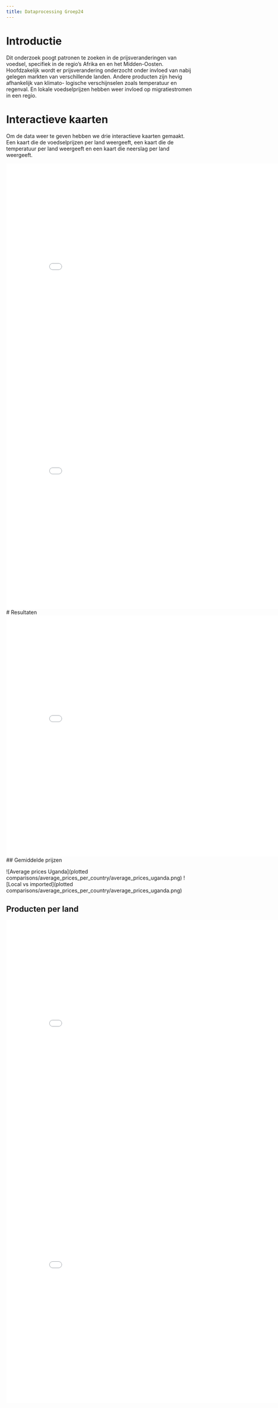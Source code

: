 ```yaml
---
title: Dataprocessing Groep24
---
```

<style>
iframe{
  width: 832px;
  height: 650px;
  border: none;
  overflow: hidden;
}
.grafiek{
  width: 416px;
  height: 650px;
}
</style>
# Introductie
Dit onderzoek poogt patronen te zoeken in de prijsveranderingen van voedsel, specifiek in de regio’s Afrika en en het Midden-Oosten.  Hoofdzakelijk wordt er prijsverandering onderzocht onder invloed van nabij gelegen markten van verschillende landen.  Andere producten zijn hevig afhankelijk van klimato-
logische verschijnselen zoals temperatuur en regenval.  En lokale voedselprijzen hebben weer invloed op migratiestromen in een regio.
# Interactieve kaarten
Om de data weer te geven hebben we drie interactieve kaarten gemaakt. Een kaart die de voedselprijzen per land weergeeft, een kaart die de temperatuur per land weergeeft en een kaart die neerslag per land weergeeft.

<div id="idiv" style="height:550px; width:500px;">
<iframe src="github page/interactive_maps_pr_tas.html" scrolling="no" style="overflow:hidden;"></iframe>
</div>

<div id="intmap" style="height:650px; width:832px;">
<iframe src="github page/interactive_map.html" style="overflow:hidden;"></iframe>
</div>
# Resultaten
<div id="grafiek">
<iframe src="plotted comparisons/regression_plots/Sudan/Sudan_wheat.html" ></iframe>
## Gemiddelde prijzen

![Average prices Uganda](plotted comparisons/average_prices_per_country/average_prices_uganda.png)
![Local vs imported](plotted comparisons/average_prices_per_country/average_prices_uganda.png)
## Producten per land
<iframe id="chord" src="plotted comparisons/chord_charts/chord_chart_africa.html"></iframe>
<iframe id="chord" src="plotted comparisons/chord_charts/chord_chart_middle_east.html"
</div>
# Top 3 meest interessante bevindingen
